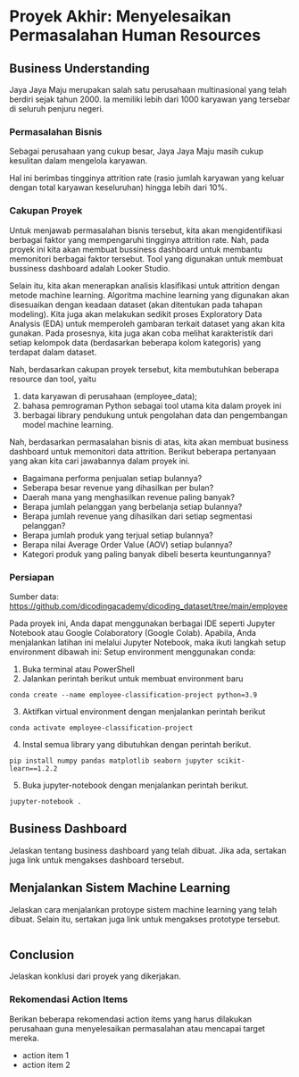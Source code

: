 # Proyek Akhir: Menyelesaikan Permasalahan Human Resources


## Business Understanding
Jaya Jaya Maju merupakan salah satu perusahaan multinasional yang telah berdiri sejak tahun 2000. Ia memiliki lebih dari 1000 karyawan yang tersebar di seluruh penjuru negeri. 

### Permasalahan Bisnis
Sebagai perusahaan yang cukup besar, Jaya Jaya Maju masih cukup kesulitan dalam mengelola karyawan. </p>
Hal ini berimbas tingginya attrition rate (rasio jumlah karyawan yang keluar dengan total karyawan keseluruhan) hingga lebih dari 10%.

### Cakupan Proyek
<p>Untuk menjawab permasalahan bisnis tersebut, kita akan mengidentifikasi berbagai faktor yang mempengaruhi tingginya attrition rate. Nah, pada proyek ini kita akan membuat bussiness dashboard untuk membantu memonitori berbagai faktor tersebut. Tool yang digunakan untuk membuat bussiness dashboard adalah Looker Studio.
</p>
<p>Selain itu, kita akan menerapkan analisis klasifikasi untuk attrition dengan metode machine learning. Algoritma machine learning yang digunakan akan disesuaikan dengan keadaan dataset (akan ditentukan pada tahapan modeling). Kita juga akan melakukan sedikit proses Exploratory Data Analysis (EDA) untuk memperoleh gambaran terkait dataset yang akan kita gunakan. Pada prosesnya, kita juga akan coba melihat karakteristik dari setiap kelompok data (berdasarkan beberapa kolom kategoris) yang terdapat dalam dataset. 
</p>

Nah, berdasarkan cakupan proyek tersebut, kita membutuhkan beberapa resource dan tool, yaitu

1. data karyawan di perusahaan (employee_data); 
2. bahasa pemrograman Python sebagai tool utama kita dalam proyek ini
3. berbagai library pendukung untuk pengolahan data dan pengembangan model machine learning.

Nah, berdasarkan permasalahan bisnis di atas, kita akan membuat business dashboard untuk memonitori data attrition. Berikut beberapa pertanyaan yang akan kita cari jawabannya dalam proyek ini.
- Bagaimana performa penjualan setiap bulannya?
- Seberapa besar revenue yang dihasilkan per bulan?
- Daerah mana yang menghasilkan revenue paling banyak?
- Berapa jumlah pelanggan yang berbelanja setiap bulannya?
- Berapa jumlah revenue yang dihasilkan dari setiap segmentasi pelanggan?
- Berapa jumlah produk yang terjual setiap bulannya?
- Berapa nilai Average Order Value (AOV) setiap bulannya?
- Kategori produk yang paling banyak dibeli beserta keuntungannya?


### Persiapan

Sumber data: https://github.com/dicodingacademy/dicoding_dataset/tree/main/employee

Pada proyek ini, Anda dapat menggunakan berbagai IDE seperti Jupyter Notebook atau Google Colaboratory (Google Colab). Apabila, Anda menjalankan latihan ini melalui Jupyter Notebook, maka ikuti langkah setup environment dibawah ini:
Setup environment menggunakan conda:
1. Buka terminal atau PowerShell
2. Jalankan perintah berikut untuk membuat environment baru
```
conda create --name employee-classification-project python=3.9
```
3. Aktifkan virtual environment dengan menjalankan perintah berikut
```
conda activate employee-classification-project
```
4. Instal semua library yang dibutuhkan dengan perintah berikut.
```
pip install numpy pandas matplotlib seaborn jupyter scikit-learn==1.2.2
```
5. Buka jupyter-notebook dengan menjalankan perintah berikut.
```
jupyter-notebook .
```

## Business Dashboard
Jelaskan tentang business dashboard yang telah dibuat. Jika ada, sertakan juga link untuk mengakses dashboard tersebut.

## Menjalankan Sistem Machine Learning
Jelaskan cara menjalankan protoype sistem machine learning yang telah dibuat. Selain itu, sertakan juga link untuk mengakses prototype tersebut.

```

```

## Conclusion
Jelaskan konklusi dari proyek yang dikerjakan.

### Rekomendasi Action Items
Berikan beberapa rekomendasi action items yang harus dilakukan perusahaan guna menyelesaikan permasalahan atau mencapai target mereka.
- action item 1
- action item 2
